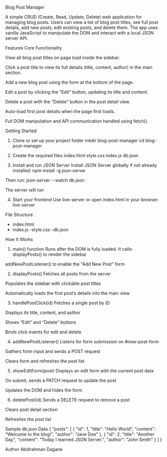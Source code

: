 
 
 Blog Post Manager
 
A simple CRUD (Create, Read, Update, Delete) web application for managing blog posts. Users can view a list of blog post titles, see full post details, add new posts, edit existing posts, and delete them. The app uses vanilla JavaScript to manipulate the DOM and interact with a local JSON server API.

 Features
 Core Functionality
 
View all blog post titles on page load inside the sidebar.


Click a post title to view its full details (title, content, author) in the main section.


Add a new blog post using the form at the bottom of the page.


Edit a post by clicking the “Edit” button, updating its title and content.


Delete a post with the “Delete” button in the post detail view.


Auto-load first post details when the page first loads.


Full DOM manipulation and API communication handled using fetch().



 Getting Started
1. Clone or set up your project folder
mkdir blog-post-manager
cd blog-post-manager

2. Create the required files
index.html
style.css
index.js
db.json

3. Install and run JSON Server
Install JSON Server globally if not already installed:
npm install -g json-server

Then run:
json-server --watch db.json

The server will run 

4. Start your frontend
Use live-server or open index.html in your browser.
live-server


File Structure
.
 - index.html
 - index.js
 -style.css
 -db.json





 How It Works
1. main() function
Runs after the DOM is fully loaded. It calls:
displayPosts() to render the sidebar


addNewPostListener() to enable the "Add New Post" form


2. displayPosts()
Fetches all posts from the server


Populates the sidebar with clickable post titles


Automatically loads the first post’s details into the main view


3. handlePostClick(id)
Fetches a single post by ID


Displays its title, content, and author


Shows “Edit” and “Delete” buttons


Binds click events for edit and delete


4. addNewPostListener()
Listens for form submission on #new-post-form


Gathers form input and sends a POST request


Clears form and refreshes the post list


5. showEditForm(post)
Displays an edit form with the current post data


On submit, sends a PATCH request to update the post


Updates the DOM and hides the form


6. deletePost(id)
Sends a DELETE request to remove a post


Clears post detail section


Refreshes the post list



 Sample db.json Data
{
  "posts": [
   {
      "id": 1,
      "title": "Hello World",
      "content": "Welcome to the blog!",
      "author": "Jane Doe"
    },
    {
      "id": 2,
      "title": "Another Day",
      "content": "Today I learned JSON Server.",
      "author": "John Smith"
    }
  ]
}



 Author
Abdirahman Dagane




